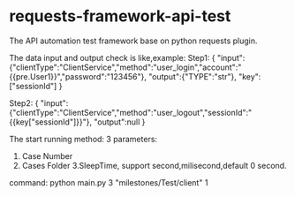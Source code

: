 # requests-framework-api-test

The API automation test framework base on python requests plugin.

The data input and output check is like,example:
Step1:
{
    "input":{"clientType":"ClientService","method":"user_login","account":"{{pre.User1}}","password":"123456"},
    "output":{"TYPE":"str"},
    "key":["sessionId"]
}

Step2:
{
    "input":{"clientType":"ClientService","method":"user_logout","sessionId":"{{key["sessionId"]}}"},
    "output":null
}

The start running method:
3 parameters:
1. Case Number
2. Cases Folder
3.SleepTime, support second,milisecond,default 0 second.

command:
python main.py 3 "milestones/Test/client" 1
